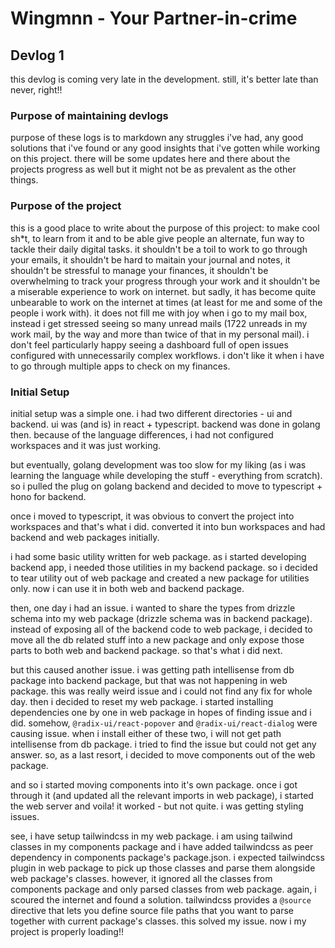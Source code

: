 # Wingmnn - Your Partner-in-crime

## Devlog 1

this devlog is coming very late in the development. still, it's better late than never, right!!

### Purpose of maintaining devlogs
purpose of these logs is to markdown any struggles i've had, any good solutions that i've found or any good insights that i've gotten while working on this project. there will be some updates here and there about the projects progress as well but it might not be as prevalent as the other things.

### Purpose of the project
this is a good place to write about the purpose of this project:
to make cool sh\*t, to learn from it and to be able give people an alternate, fun way to tackle their daily digital tasks.
it shouldn't be a toil to work to go through your emails, it shouldn't be hard to maitain your journal and notes, it shouldn't be stressful to manage your finances, it shouldn't be overwhelming to track your progress through your work and it shouldn't be a miserable experience to work on internet. but sadly, it has become quite unbearable to work on the internet at times (at least for me and some of the people i work with). it does not fill me with joy when i go to my mail box, instead i get stressed seeing so many unread mails (1722 unreads in my work mail, by the way and more than twice of that in my personal mail). i don't feel particularly happy seeing a dashboard full of open issues configured with unnecessarily complex workflows. i don't like it when i have to go through multiple apps to check on my finances.

### Initial Setup
initial setup was a simple one. i had two different directories - ui and backend. ui was (and is) in react + typescript. backend was done in golang then.
because of the language differences, i had not configured workspaces and it was just working.

but eventually, golang development was too slow for my liking (as i was learning the language while developing the stuff - everything from scratch). so i pulled the plug on golang backend and decided to move to typescript + hono for backend.

once i moved to typescript, it was obvious to convert the project into workspaces and that's what i did. converted it into bun workspaces and had backend and web packages initially.

i had some basic utility written for web package. as i started developing backend app, i needed those utilities in my backend package. so i decided to tear utility out of web package and created a new package for utilities only. now i can use it in both web and backend package.

then, one day i had an issue. i wanted to share the types from drizzle schema into my web package (drizzle schema was in backend package). instead of exposing all of the backend code to web package, i decided to move all the db related stuff into a new package and only expose those parts to both web and backend package. so that's what i did next.

but this caused another issue. i was getting path intellisense from db package into backend package, but that was not happening in web package. this was really weird issue and i could not find any fix for whole day. then i decided to reset my web package. i started installing dependencies one by one in web package in hopes of finding issue and i did. somehow, `@radix-ui/react-popover` and `@radix-ui/react-dialog` were causing issue. when i install either of these two, i will not get path intellisense from db package. i tried to find the issue but could not get any answer. so, as a last resort, i decided to move components out of the web package.

and so i started moving components into it's own package. once i got through it (and updated all the relevant imports in web package), i started the web server and voila! it worked - but not quite. i was getting styling issues.

see, i have setup tailwindcss in my web package. i am using tailwind classes in my components package and i have added tailwindcss as peer dependency in components package's package.json. i expected tailwindcss plugin in web package to pick up those classes and parse them alongside web package's classes. however, it ignored all the classes from components package and only parsed classes from web package. again, i scoured the internet and found a solution. tailwindcss provides a `@source` directive that lets you define source file paths that you want to parse together with current package's classes. this solved my issue. now i my project is properly loading!!
